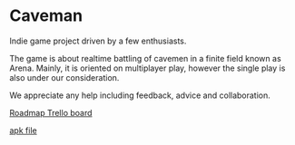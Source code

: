 # Caveman

Indie game project driven by a few enthusiasts.

The game is about realtime battling of cavemen in a finite field known as Arena.
Mainly, it is oriented on multiplayer play, however the single play is also under our consideration.

We appreciate any help including feedback, advice and collaboration.


[Roadmap Trello board](https://trello.com/b/YJKI6zTo)

[apk file](https://letsdrinktea.ru/APK/caveman_test.apk)
